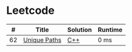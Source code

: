 # Leetcode

| # | Title | Solution | Runtime |
|---| ----- | -------- | ------- |
|62|[ Unique Paths](https://leetcode.com/problems/unique-paths/)|[C++](./solutions/62.%20Unique%20Paths.cpp)|0 ms|
